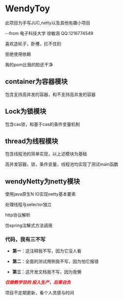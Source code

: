 # WendyToy

此项目为手写JUC,netty以及其他有趣小项目


--from 电子科技大学 徐敏涵 QQ:1216774549

喜欢造轮子，卧槽，拦不住的

拒绝使用依赖

我的pom比我的脸还干净

## container为容器模块
包含支持高并发的容器，和不支持高并发的容器

## Lock为锁模块
包含cas锁，和基于cas的条件变量机制

## thread为线程模块
包含线程池的简单实现，以上述模块为基础

高并发容器，锁，条件变量，线程池均实现了测试main函数

## wendyNetty为netty模块
使用java原生N IO实现netty基本要素

处理线程与selector独立

http协议解析

仿spring注解式方法调用


### 代码，我有三不写

- **第一**：这注释我不写，因为它没人看

- **第二**：全面的测试用例我不写，因为怕它报错

- **第三**：这开发文档我不写，因为我懒

<span style="color: red;">***仅做教学目的 投入生产，后果自负***</span>

项目不定期更新，看个人灵感与时间
